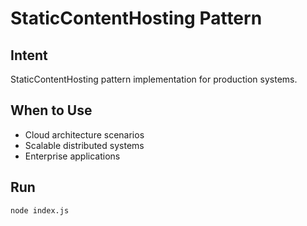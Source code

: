 # StaticContentHosting Pattern

## Intent
StaticContentHosting pattern implementation for production systems.

## When to Use
- Cloud architecture scenarios
- Scalable distributed systems
- Enterprise applications

## Run
```bash
node index.js
```
